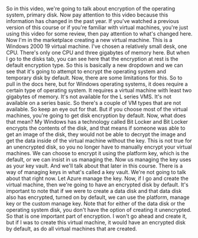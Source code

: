 So in this video, we're going to talk about encryption of the operating system, primary disk.
Now pay attention to this video because this information has changed in the past year.
If you've watched a previous version of this course or if you're familiar with virtual machines, you're
just using this video for some review, then pay attention to what's changed here.
Now I'm in the marketplace creating a new virtual machine.
This is a Windows 2000 19 virtual machine.
I've chosen a relatively small desk, one CPU.
There's only one CPU and three gigabytes of memory here.
But when I go to the disks tab, you can see here that the encryption at rest is the default encryption
type.
So this is basically a new dropdown and we can see that it's going to attempt to encrypt the operating
system and temporary disk by default.
Now, there are some limitations for this.
So to pull in the docs here, but for Windows operating systems, it does require a certain type of
operating system.
It requires a virtual machine with least two gigabytes of memory.
It's not available for the L series VMS.
It's not available on a series basic.
So there's a couple of VM types that are not available.
So keep an eye out for that.
But if you choose most of the virtual machines, you're going to get disk encryption by default.
Now, what does that mean?
My Windows has a technology called Bit Locker and Bit Locker encrypts the contents of the disk, and
that means if someone was able to get an image of the disk, they would not be able to decrypt the image
and get the data inside of the virtual machine without the key.
This is not true for an unencrypted disk, so you no longer have to manually encrypt your virtual machines.
We can choose to encrypt it using the platform key, which is the default, or we can insist in us managing
the.
Now us managing the key uses as your key vault.
And we'll talk about that later in this course.
There is a way of managing keys in what's called a key vault.
We're not going to talk about that right now.
Let Azure manage the key.
Now, if I go and create the virtual machine, then we're going to have an encrypted disk by default.
It's important to note that if we were to create a data disk and that data disk also has encrypted,
turned on by default, we can use the platform, manage key or the custom manage key.
Note that for either of the data disk or the operating system disk, you don't have the option of creating
it unencrypted.
So that is one important part of encryption.
I won't go ahead and create it, but if I was to create this virtual machine, it would have an encrypted
disk by default, as do all virtual machines that are created.

